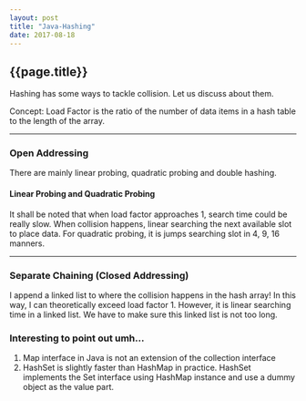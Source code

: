 ```yaml
---
layout: post
title: "Java-Hashing"
date: 2017-08-18
---
```


## {{page.title}} ##

Hashing has some ways to tackle collision. Let us discuss about them.

Concept: Load Factor is the ratio of the number of data items in a hash table to the length of the array.

***

### Open Addressing ###

There are mainly linear probing, quadratic probing and double hashing.

#### Linear Probing and Quadratic Probing ####

It shall be noted that when load factor approaches 1, search time could be really slow. When collision happens, linear searching the next available slot to place data. For quadratic probing, it is jumps searching slot in 4, 9, 16 manners.

***

### Separate Chaining (Closed Addressing) ###

I append a linked list to where the collision happens in the hash array! In this way, I can theoretically exceed load factor 1. However, it is linear searching time in a linked list. We have to make sure this linked list is not too long.

### Interesting to point out umh... ###

1. Map interface in Java is not an extension of the collection interface
2. HashSet is slightly faster than HashMap in practice. HashSet implements the Set interface using HashMap instance and use a dummy object as the value part. 
